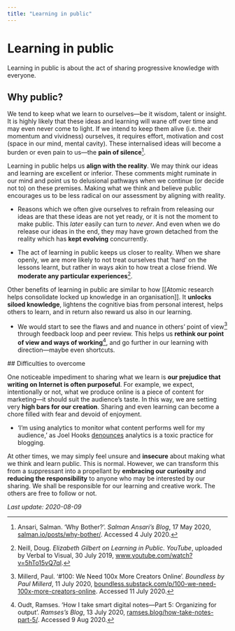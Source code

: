 ```yaml
---
title: "Learning in public"
---
```


# Learning in public

Learning in public is about the act of sharing progressive knowledge with everyone.

## Why public?

We tend to keep what we learn to ourselves—be it wisdom, talent or insight. It is highly likely that these ideas and learning will wane off over time and may even never come to light. If we intend to keep them alive (i.e. their momentum and vividness) ourselves, it requires effort, motivation and cost (space in our mind, mental cavity). These internalised ideas will become a burden or even pain to us—the **pain of silence**[^1].

Learning in public helps us **align with the reality**. We may think our ideas and learning are excellent or inferior. These comments might ruminate in our mind and point us to delusional pathways when we continue (or decide not to) on these premises. Making what we think and believe public encourages us to be less radical on our assessment by aligning with reality.

- Reasons which we often give ourselves to refrain from releasing our ideas are that these ideas are not yet ready, or it is not the moment to make public. This _later_ easily can turn to _never_. And even when we do release our ideas in the end, they may have grown detached from the reality which has **kept evolving** concurrently.

- The act of learning in public keeps us closer to reality. When we share openly, we are more likely to not treat ourselves that ‘hard’ on the lessons learnt, but rather in ways akin to how treat a close friend. We **moderate any particular experiences**[^2].

Other benefits of learning in public are similar to how [[Atomic research helps consolidate locked up knowledge in an organisation]]. It **unlocks siloed knowledge**, lightens the cognitive bias from personal interest, helps others to learn, and in return also reward us also in our learning.

- We would start to see the flaws and and nuance in others’ point of view[^3] through feedback loop and peer review. This helps us **rethink our point of view and ways of working**[^4], and go further in our learning with direction—maybe even shortcuts.

## Difficulties to overcome

One noticeable impediment to sharing what we learn is **our prejudice that writing on Internet is often purposeful**. For example, we expect, intentionally or not, what we produce online is a piece of content for marketing—it should suit the audience’s taste. In this way, we are setting very **high bars for our creation**. Sharing and even learning can become a chore filled with fear and devoid of enjoyment.

- ‘I’m using analytics to monitor what content performs well for my audience,’ as Joel Hooks [denounces][Joel Hooks] analytics is a toxic practice for blogging.

At other times, we may simply feel unsure and **insecure** about making what we think and learn public. This is normal. However, we can transform this from a suppressant into a propellant by **embracing our curiosity** and **reducing the responsibility** to anyone who may be interested by our sharing. We shall be responsible for our learning and creative work. The others are free to follow or not.

*Last update: 2020-08-09*

[^1]: Ansari, Salman. ‘Why Bother?’. _Salman Ansari’s Blog_, 17 May 2020, [salman.io/posts/why-bother/](https://salman.io/posts/why-bother/). Accessed 4 July 2020.
[^2]: Neill, Doug. _Elizabeth Gilbert on Learning in Public_. _YouTube_, uploaded by Verbal to Visual, 30 July 2019, www.youtube.com/watch?v=5hTo15vQ7qI.
[^3]: Millerd, Paul. ‘#100: We Need 100x More Creators Online’. _Boundless by Paul Millerd_, 11 July 2020, [boundless.substack.com/p/100-we-need-100x-more-creators-online](https://boundless.substack.com/p/100-we-need-100x-more-creators-online). Accessed 11 July 2020.
[^4]: Oudt, Ramses. ‘How I take smart digital notes—Part 5: Organizing for output’. _Ramses’s Blog_, 13 July 2020, [ramses.blog/how-take-notes-part-5/](https://ramses.blog/how-take-notes-part-5/). Accessed 9 Aug 2020.

[Joel Hooks]: https://joelhooks.com/on-writing-more
